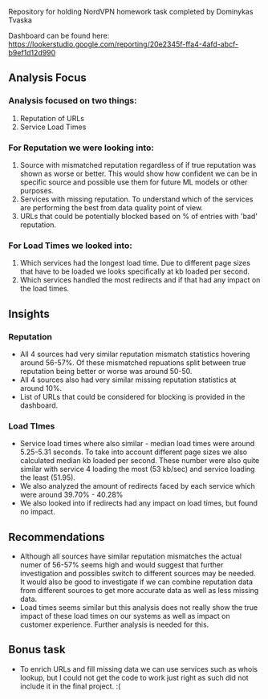 Repository for holding NordVPN homework task completed by Dominykas Tvaska

Dashboard can be found here: https://lookerstudio.google.com/reporting/20e2345f-ffa4-4afd-abcf-b9ef1d12d990

## Analysis Focus
### Analysis focused on two things:
1. Reputation of URLs
2. Service Load Times

### For Reputation we were looking into:
1. Source with mismatched reputation regardless of if true reputation was shown as worse or better. This would show how confident we can be in specific source and possible use them for future ML models or other purposes.
2. Services with missing reputation. To understand which of the services are performing the best from data quality point of view.
3. URLs that could be potentially blocked based on % of entries with 'bad' reputation.

### For Load Times we looked into:
1. Which services had the longest load time. Due to different page sizes that have to be loaded we looks specifically at kb loaded per second.
2. Which services handled the most redirects and if that had any impact on the load times.

## Insights
### Reputation
- All 4 sources had very similar reputation mismatch statistics hovering around 56-57%. Of these mismatched repuations split between true reputation being better or worse was around 50-50.
- All 4 sources also had very similar missing reputation statistics at around 10%.
- List of URLs that could be considered for blocking is provided in the dashboard.

### Load TImes
- Service load times where also similar - median load times were around 5.25-5.31 seconds. To take into account different page sizes we also calculated median kb loaded per second. These number were also quite similar with service 4 loading the most (53 kb/sec) and service loading the least (51.95).
- We also analyzed the amount of redirects faced by each service which were around 39.70% - 40.28%
- We also looked into if redirects had any impact on load times, but found no impact.

## Recommendations
- Although all sources have similar reputation mismatches the actual numer of 56-57% seems high and would suggest that further investigation and possibles switch to different sources may be needed. It would also be good to investigate if we can combine reputation data from different sources to get more accurate data as well as less missing data.
- Load times seems similar but this analysis does not really show the true impact of these load times on our systems as well as impact on customer experience. Further analysis is needed for this.

## Bonus task
- To enrich URLs and fill missing data we can use services such as whois lookup, but I could not get the code to work just right as such did not include it in the final project. :(
